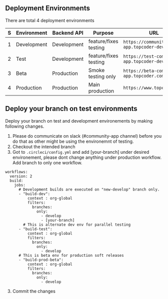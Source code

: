 ## Deployment Environments

There are total 4 deployment environments

| S | Environment  | Backend API |        Purpose        |                   URL                        |
| - | ------------ | ----------- | --------------------- | -------------------------------------------- |
| 1 | Development  | Development | feature/fixes testing | `https://community-app.topcoder-dev.com`     |
| 2 | Test         | Development | feature/fixes testing | `https://test-community-app.topcoder-dev.com`|
| 3 | Beta         | Production  | Smoke testing only    | `https://beta-community-app.topcoder.com`    |
| 4 | Production   | Production  | Main production       | `https://www.topcoder.com`                   |


## Deploy your branch on test environments

Deploy your branch on test and development environements by making following changes. 

1. Please do communicate on slack (#community-app channel) before you do that as other might be using the environemnt of testing.
2. Checkout the intended branch
3. Got to `.circleci/config.yml` and add [your-branch] under desired environement, please dont change anything under production workflow. Add branch to only one workflow.

```
workflows:
  version: 2
  build:
    jobs:
      # Development builds are executed on "new-develop" branch only.
      - "build-dev":
          context : org-global
          filters:
            branches:
              only: 
                - develop
                - [your-branch]
        # This is alternate dev env for parallel testing
      - "build-test":
          context : org-global      
          filters:
            branches:
              only:
                - develop
      # This is beta env for production soft releases
      - "build-prod-beta":
          context : org-global
          filters:
            branches:
              only:
                - develop
```
3. Commit the changes
